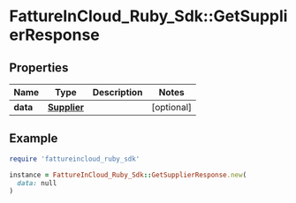 # FattureInCloud_Ruby_Sdk::GetSupplierResponse

## Properties

| Name | Type | Description | Notes |
| ---- | ---- | ----------- | ----- |
| **data** | [**Supplier**](Supplier.md) |  | [optional] |

## Example

```ruby
require 'fattureincloud_ruby_sdk'

instance = FattureInCloud_Ruby_Sdk::GetSupplierResponse.new(
  data: null
)
```

